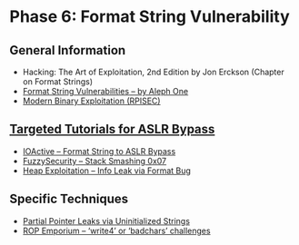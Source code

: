 # Phase 6: Format String Vulnerability

## General Information
<ul>
    <li>Hacking: The Art of Exploitation, 2nd Edition by Jon Erckson (Chapter on Format Strings)</li>
    <li><a href="https://insecure.org/stf/format-string.txt">Format String Vulnerabilities – by Aleph One</li>
    <li><a href="https://github.com/RPISEC/MBE">Modern Binary Exploitation (RPISEC)</li>
</ul>

## Targeted Tutorials for ASLR Bypass
<ul>
    <li><a href="https://ioactive.com/pdfs/Format-String-Vulnerabilities.pdf">IOActive – Format String to ASLR Bypass</li>
    <li><a href="https://www.fuzzysecurity.com/tutorials/expDev/7.html">FuzzySecurity – Stack Smashing 0x07</a></li>
    <li><a href="https://sploitfun.wordpress.com/2015/01/28/heap-exploitation-in-detail-part-1/">Heap Exploitation – Info Leak via Format Bug</a></li>
</ul>

## Specific Techniques
<ul>
    <li><a href="https://www.qualys.com/2021/01/26/cve-2021-3156/heap-overflow-sudo.txt">Partial Pointer Leaks via Uninitialized Strings</a></li>
    <li><a href="https://ropemporium.com/">ROP Emporium – ‘write4’ or ‘badchars’ challenges</a></li>
</ul>